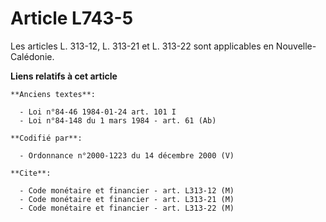 # Article L743-5

Les articles L. 313-12, L. 313-21 et L. 313-22 sont applicables en Nouvelle-Calédonie.

**Liens relatifs à cet article**

	**Anciens textes**:

	  - Loi n°84-46 1984-01-24 art. 101 I
	  - Loi n°84-148 du 1 mars 1984 - art. 61 (Ab)

	**Codifié par**:

	  - Ordonnance n°2000-1223 du 14 décembre 2000 (V)

	**Cite**:

	  - Code monétaire et financier - art. L313-12 (M)
	  - Code monétaire et financier - art. L313-21 (M)
	  - Code monétaire et financier - art. L313-22 (M)
